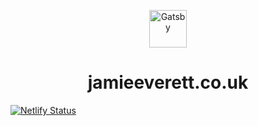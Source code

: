 <p align="center">
  <a href="https://www.gatsbyjs.com/?utm_source=starter&utm_medium=readme&utm_campaign=minimal-starter">
    <img alt="Gatsby" src="https://www.gatsbyjs.com/Gatsby-Monogram.svg" width="60" />
  </a>
</p>
<h1 align="center">
  jamieeverett.co.uk
</h1>

[![Netlify Status](https://api.netlify.com/api/v1/badges/956fb36f-20ea-4546-a857-1ba9234d0703/deploy-status)](https://app.netlify.com/sites/quirky-chandrasekhar-d7c462/deploys)